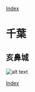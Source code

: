 [Index](../index.md)
# 千葉

## 亥鼻城

![alt text](PXL_20240414_040939716.RAW-01.MP.COVER.jpg)


[Index](../index.md)